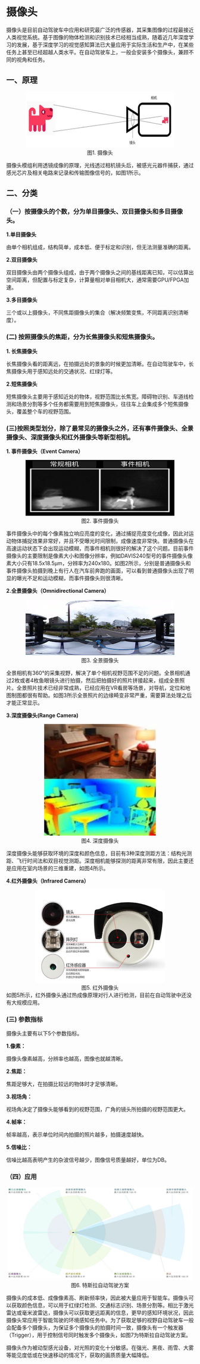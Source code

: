 # 摄像头

摄像头是目前自动驾驶车中应用和研究最广泛的传感器，其采集图像的过程最接近人类视觉系统。基于图像的物体检测和识别技术已经相当成熟，随着近几年深度学习的发展，基于深度学习的视觉感知算法已大量应用于实际生活和生产中，在某些任务上甚至已经超越人类水平。在自动驾驶车上，一般会安装多个摄像头，兼顾不同的视角和任务。

## 一、原理

<div align=center>
<img src="./imgs/2.1.1.1.jpg" width="400" height="150"> 
</div>
<div align=center>图1. 摄像头 </div>

摄像头模组利用透镜成像的原理，光线透过相机镜头后，被感光元器件捕获，通过感光芯片及相关电路来记录和传输图像信号的，如图1所示。

## 二、分类

### （一）按摄像头的个数，分为单目摄像头、双目摄像头和多目摄像头。

**1.单目摄像头**

由单个相机组成，结构简单，成本低、便于标定和识别，但无法测量准确的距离。

**2.双目摄像头**

双目摄像头由两个摄像头组成，由于两个摄像头之间的基线距离已知，可以估算出空间距离，但配置与标定复杂，计算量相对单目相机大，通常需要GPU/FPGA加速。

**3.多目摄像头**
  
三个或以上摄像头，不同焦距摄像头的集合（解决频繁变焦，不同距离识别清晰度）。

### (二) 按照摄像头的焦距，分为长焦摄像头和短焦摄像头。

**1. 长焦摄像头**

长焦摄像头看的距离远，在拍摄远处的景象的时候更加清晰。在自动驾驶车中，长焦摄像头用于感知远处的交通状况、红绿灯等。

**2.短焦摄像头**

短焦摄像头主要用于感知近处的物体，视野范围比长焦宽。障碍物识别、车道线检测和场景分割等多个任务都需要用到短焦摄像头，往往车上会集成多个短焦摄像头，覆盖整个车的视野范围。

### (三)按照类型划分，除了最常见的摄像头之外，还有事件摄像头、全景摄像头、深度摄像头和红外摄像头等新型相机。

**1. 事件摄像头（Event Camera）**

<div align=center>
<img src="./imgs/2.1.1.2.jpg" width="400" height="150"> 
</div>
<div align=center>图2. 事件摄像头 </div>

事件摄像头中的每个像素独立响应亮度的变化，通过捕捉亮度变化成像，因此对运动物体捕捉效果非常好，并且不受曝光时间限制，成像速度非常快。普通摄像头在高速运动状态下会出现运动模糊，而事件相机则很好的解决了这个问题。目前事件摄像头的主要限制是像素大小和图像分辨率，例如DAVIS240型号的事件摄像头像素大小只有18.5x18.5µm，分辨率为240x180。如图2所示，分别是普通摄像头和事件摄像头拍摄到晚上有行人在汽车前奔跑的画面，可以看到普通摄像头出现了明显的曝光不足和运动模糊，而事件摄像头则很清晰。

**2.全景摄像头（Omnidirectional Camera）**

<div align=center>
<img src="./imgs/2.1.1.3.jpg" width="400" height="150"> 
</div>
<div align=center>图3. 全景摄像头 </div>

全景相机有360°的采集视野，解决了单个相机视野范围不足的问题。全景相机通过2枚或者4枚鱼眼镜头进行拍摄，然后把拍摄好的照片拼接起来，组成全景照片。全景照片技术已经非常成熟，已经应用在VR看房等场景，对导航，定位和地图制图都很有帮助。如图3所示全景照片的边缘畸变非常严重，需要算法处理之后才能正常显示。

**3.深度摄像头(Range Camera)**

<div align=center>
<img src="./imgs/2.1.1.4.jpg" width="300" height="300"> 
</div>
<div align=center>图4. 深度摄像头 </div>

深度摄像头能够获取环境的深度和颜色信息，目前有3种深度测距方法：结构光测距、飞行时间法和双目视觉测距。深度相机能够探测的距离非常有限，因此主要还是应用在室内场景的三维重建，如图4所示。

**4.红外摄像头（Infrared Camera）**

<div align=center>
<img src="./imgs/2.1.1.5.jpg" width="350" height="250"> 
</div>
<div align=center>图5. 红外摄像头 </div>
如图5所示，红外摄像头通过热成像原理对行人进行检测，目前在自动驾驶中还没有大规模应用。

### (三) 参数指标

摄像头主要有以下5个参数指标。

**1.像素：**

摄像头像素越高，分辨率也越高，图像也就越清晰。

**2.焦距：**

焦距足够大，在拍摄比较远的物体时才足够清晰。

**3.视场角：**

视场角决定了摄像头能够看到的视野范围，广角的镜头所拍摄的视野范围更大。

**4.帧率：**

帧率越高，表示单位时间内拍摄的照片越多，拍摄速度越快。

**5.信噪比：**

信噪比越高表明产生的杂波信号越少，图像信号质量越好，单位为DB。

### （四）应用
<div align=center>
<img src="./imgs/2.1.1.6.jpg" width="500" height="250"> 
</div>
<div align=center>图6. 特斯拉自动驾驶方案 </div>

摄像头的成本低、成像像素高、刷新频率快，因此被大量应用于智能车。摄像头可以获取颜色信息，可以用于红绿灯检测、交通标志识别、场景分割等。相比于激光雷达或毫米波雷达，摄像头可以获取更远距离的信息，更早的感知环境状况，因此摄像头常应用于智能驾驶的环境感知任务中。为了获取足够的视野自动驾驶车一般会配备多个摄像头，为保证多个摄像头的拍摄时间一致，摄像头有一个触发器（Trigger），用于控制信号同时触发多个摄像头，如图7为特斯拉自动驾驶方案。

摄像头作为被动型感光设备，对光照的变化十分敏感。在强光、黑夜、雨雪、大雾等能见度低或在快速移动的情况下，获取的画质质量大幅降低。


